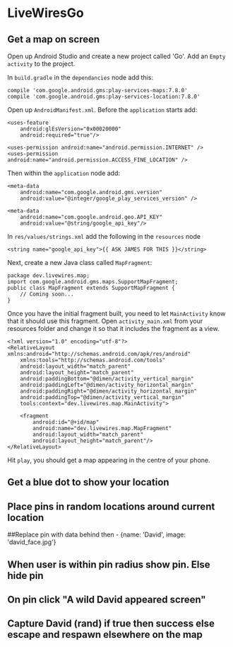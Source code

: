# LiveWiresGo

## Get a map on screen

Open up Android Studio and create a new project called 'Go'. Add an `Empty activity` to the project.

In `build.gradle` in the `dependancies` node add this:

```
compile 'com.google.android.gms:play-services-maps:7.8.0'
compile 'com.google.android.gms:play-services-location:7.8.0'
```

Open up `AndroidManifest.xml`. Before the `application` starts add:

```
<uses-feature
    android:glEsVersion="0x00020000"
    android:required="true"/>
 
<uses-permission android:name="android.permission.INTERNET" />
<uses-permission android:name="android.permission.ACCESS_FINE_LOCATION" />
```

Then within the `application` node add:

```
<meta-data
    android:name="com.google.android.gms.version"
    android:value="@integer/google_play_services_version" />
 
<meta-data
    android:name="com.google.android.geo.API_KEY"
    android:value="@string/google_api_key"/>
```

In `res/values/strings.xml` add the following in the `resources` node

    <string name="google_api_key">{{ ASK JAMES FOR THIS }}</string>

Next, create a new Java class called `MapFragment`:

```
package dev.livewires.map;
import com.google.android.gms.maps.SupportMapFragment;
public class MapFragment extends SupportMapFragment {
    // Coming soon...
}
```

Once you have the initial fragment built, you need to let `MainActivity` know that it should use this fragment. Open `activity_main.xml` from your resources folder and change it so that it includes the fragment as a view.

```
<?xml version="1.0" encoding="utf-8"?>
<RelativeLayout xmlns:android="http://schemas.android.com/apk/res/android"
    xmlns:tools="http://schemas.android.com/tools"
    android:layout_width="match_parent"
    android:layout_height="match_parent"
    android:paddingBottom="@dimen/activity_vertical_margin"
    android:paddingLeft="@dimen/activity_horizontal_margin"
    android:paddingRight="@dimen/activity_horizontal_margin"
    android:paddingTop="@dimen/activity_vertical_margin"
    tools:context="dev.livewires.map.MainActivity">
    
    <fragment
        android:id="@+id/map"
        android:name="dev.livewires.map.MapFragment"
        android:layout_width="match_parent"
        android:layout_height="match_parent"/>
</RelativeLayout>
```

Hit `play`, you should get a map appearing in the centre of your phone.

## Get a blue dot to show your location

## Place pins in random locations around current location

##Replace pin with data behind then - {name: 'David', image: 'david_face.jpg'}

## When user is within pin radius show pin. Else hide pin

## On pin click "A wild David appeared screen"

## Capture David (rand) if true then success else escape and respawn elsewhere on the map

